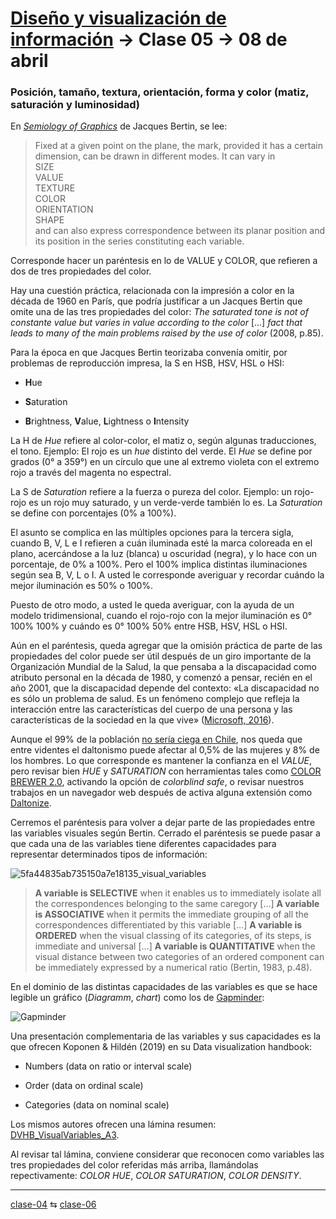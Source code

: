 # [Diseño y visualización de información](https://github.com/profesorfaco/aud5v027-2025) → Clase 05 → 08 de abril

### Posición, tamaño, textura, orientación, forma y color (matiz, saturación y luminosidad)

En [*Semiology of Graphics*](https://www.esri.com/en-us/esri-press/browse/semiology-of-graphics-diagrams-networks-maps) de Jacques Bertin, se lee:

> Fixed at a given point on the plane, the mark, provided it has a certain dimension, can be drawn in different modes. It can vary in\
SIZE\
VALUE\
TEXTURE\
COLOR\
ORIENTATION\
SHAPE\
and can also express correspondence between its planar position and its position in the series constituting each variable.

Corresponde hacer un paréntesis en lo de VALUE y COLOR, que refieren a dos de tres propiedades del color. 

Hay una cuestión práctica, relacionada con la impresión a color en la década de 1960 en París, que podría justificar a un Jacques Bertin que omite una de las tres propiedades del color: *The saturated tone is not of constante value but varies in value according to the color* […] *fact that leads to many of the main problems raised by the use of color* (2008, p.85). 

Para la época en que Jacques Bertin teorizaba convenía omitir, por problemas de reproducción impresa, la S en HSB, HSV, HSL o HSI:

- **H**ue

- **S**aturation

- **B**rightness, **V**alue, **L**ightness o **I**ntensity

La H de *Hue* refiere al color-color, el matiz o, según algunas traducciones, el tono. Ejemplo: El rojo es un *hue* distinto del verde. El *Hue* se define por grados (0° a 359°) en un círculo que une al extremo violeta con el extremo rojo a través del magenta no espectral. 

La S de *Saturation* refiere a la fuerza o pureza del color. Ejemplo: un rojo-rojo es un rojo muy saturado, y un verde-verde también lo es. La *Saturation* se define con porcentajes (0% a 100%).

El asunto se complica en las múltiples opciones para la tercera sigla, cuando B, V, L e I refieren a cuán iluminada esté la marca coloreada en el plano, acercándose a la luz (blanca) u oscuridad (negra), y lo hace con un porcentaje, de 0% a 100%. Pero el 100% implica distintas iluminaciones según sea B, V, L o I. A usted le corresponde averiguar y recordar cuándo la mejor iluminación es 50% o 100%.

Puesto de otro modo, a usted le queda averiguar, con la ayuda de un modelo tridimensional, cuando el rojo-rojo con la mejor iluminación es 0° 100% 100% y cuándo es 0° 100% 50% entre HSB, HSV, HSL o HSI.

Aún en el paréntesis, queda agregar que la omisión práctica de parte de las propiedades del color puede ser útil después de un giro importante de la Organización Mundial de la Salud, la que pensaba a la discapacidad como atributo personal en la década de 1980, y comenzó a pensar, recién en el año 2001, que la discapacidad depende del contexto: «La discapacidad no es sólo un problema de salud. Es un fenómeno complejo que refleja la interacción entre las características del cuerpo de una persona y las características de la sociedad en la que vive» ([Microsoft, 2016](https://inclusive.microsoft.design/tools-and-activities/Inclusive101Guidebook.pdf)).

Aunque el 99% de la población [no sería ciega en Chile](https://fundacionluz.cl/noticias/2023/04/comunicado-los-bajos-porcentajes-educacionales-de-las-personas-con-discapacidad-visual-redundan-en-una-alta-cesantia-71-2-con-ceguera-total-no-tiene-trabajo/), nos queda que entre videntes el daltonismo puede afectar al 0,5% de las mujeres y 8% de los hombres. Lo que corresponde es mantener la confianza en el *VALUE*, pero revisar bien *HUE* y *SATURATION* con herramientas tales como [COLOR BREWER 2.0](https://colorbrewer2.org/), activando la opción de *colorblind safe*, o revisar nuestros trabajos en un navegador web después de activa alguna extensión como [Daltonize](https://chromewebstore.google.com/detail/daltonize/obcnmdgpjakcffkcjnonpdlainhphpgh?pli=1).

Cerremos el paréntesis para volver a dejar parte de las propiedades entre las  variables visuales según Bertin. Cerrado el paréntesis se puede pasar a que cada una de las variables tiene diferentes capacidades para representar determinados tipos de información:

![5fa44835ab735150a7e18135_visual_variables](https://github.com/user-attachments/assets/0dfc0d3f-29f1-4c86-bcad-733b162d59a4)

> **A variable is SELECTIVE** when it enables us to immediately isolate all the correspondences belonging to the same caregory […] **A variable is ASSOCIATIVE** when it permits the immediate grouping of all the correspondences differentiated by this variable […] **A variable is ORDERED** when the visual classing of its categories, of its steps, is immediate and universal […] **A variable is QUANTITATIVE** when the visual distance between two categories of an ordered component can be immediately expressed by a numerical ratio (Bertin, 1983, p.48).

En el dominio de las distintas capacidades de las variables es que se hace legible un gráfico (*Diagramm*, *chart*) como los de [Gapminder](https://www.gapminder.org/tools/#$chart-type=bubbles&url=v2):

![Gapminder](https://upload.wikimedia.org/wikipedia/commons/thumb/4/4b/Gapminder-World-2015.pdf/page1-640px-Gapminder-World-2015.pdf.jpg)

Una presentación complementaria de las variables y sus capacidades es la que ofrecen Koponen & Hildén (2019) en su Data visualization handbook:

- Numbers (data on ratio or interval scale)

- Order (data on ordinal scale)

- Categories (data on nominal scale)

Los mismos autores ofrecen una lámina resumen: [DVHB_VisualVariables_A3](https://www.dropbox.com/scl/fi/czd5o518k494s8skq70et/DVHB_VisualVariables_A3.pdf?rlkey=se4s2fraaok487p5gm4w28jkf&e=1&st=wgrgyyze&dl=0
).

Al revisar tal lámina, conviene considerar que reconocen como variables las tres propiedades del color referidas más arriba, llamándolas repectivamente: *COLOR HUE*, *COLOR SATURATION*, *COLOR DENSITY*.

_ _ _ _ 

[clase-04](https://github.com/profesorfaco/troncal/blob/main/clase-04/README.md) ⇆ [clase-06](https://github.com/profesorfaco/troncal/blob/main/clase-06/README.md)
